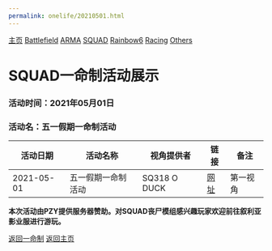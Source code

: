 ```yaml
---
permalink: onelife/20210501.html
---
```

[主页](https://saga2003.github.io/) [Battlefield](https://saga2003.github.io/404.html) [ARMA](https://saga2003.github.io/404.html) [SQUAD](https://saga2003.github.io/squad.html) [Rainbow6](https://saga2003.github.io/404.html) [Racing](https://saga2003.github.io/404.html) [Others](https://saga2003.github.io/404.html)

# SQUAD一命制活动展示

### 活动时间：2021年05月01日

### 活动名：五一假期一命制活动

活动日期|活动名称|视角提供者|链接|备注
---|---|---|---|---
2021-05-01|五一假期一命制活动| SQ318 O DUCK |[网址](https://www.bilibili.com/video/BV18V41147wq/)|第一视角

**本次活动由PZY提供服务器赞助。对SQUAD丧尸模组感兴趣玩家欢迎前往叙利亚影业服进行游玩。**

[返回一命制](https://saga2003.github.io/squad.html)
[返回主页](https://saga2003.github.io/)